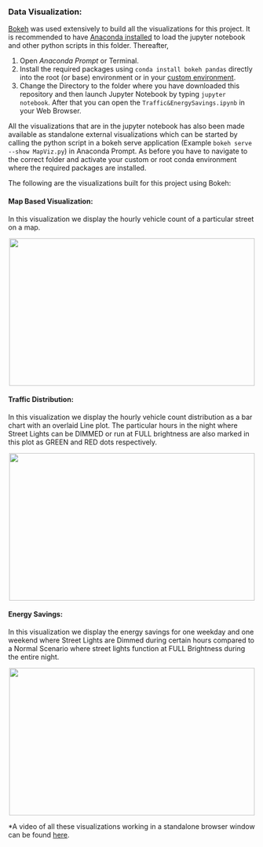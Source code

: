### Data Visualization:
[Bokeh](https://bokeh.pydata.org/en/latest/) was used  extensively to build all the visualizations for this project. It is recommended to have [Anaconda installed](https://conda.io/docs/user-guide/install/index.html) to load the jupyter notebook and other python scripts in this folder. Thereafter,
1. Open *Anaconda Prompt* or Terminal.
2. Install the required packages using `conda install bokeh pandas` directly into the root (or base) environment or in your [custom environment](https://conda.io/docs/user-guide/getting-started.html#managing-environments). 
3. Change the Directory to the folder where you have downloaded this repository and then launch Jupyter Notebook by typing `jupyter notebook`. After that you can open the `Traffic&EnergySavings.ipynb` in your Web Browser.

All the visualizations that are in the jupyter notebook has also been made available as standalone external visualizations which can be started by calling the python script in a bokeh serve application (Example `bokeh serve --show MapViz.py`) in Anaconda Prompt. As before you have to navigate to the correct folder and activate your custom or root conda environment where the required packages are installed.


The following are the visualizations built for this project using Bokeh:

#### Map Based Visualization:
In this visualization we display the hourly vehicle count of a particular street on a map.

<p align="center">
  <img width="500" height="300" src="https://user-images.githubusercontent.com/20330371/38013194-e569c548-3281-11e8-8c63-121e7e542d6e.PNG">
</p>


#### Traffic Distribution:
In this visualization we display the hourly vehicle count distribution as a bar chart with an overlaid Line plot. The particular hours in the night where Street Lights can be DIMMED or run at FULL brightness are also marked in this plot as GREEN and RED dots respectively.

<p align="center">    
  <img width="500" height="300" src="https://user-images.githubusercontent.com/20330371/38008688-a7d239d6-326d-11e8-9ced-a297e0543b6c.PNG">
</p>

#### Energy Savings:
In this visualization we display the energy savings for one weekday and one weekend where Street Lights are Dimmed during certain hours compared to a Normal Scenario where street lights function at FULL Brightness during the entire night.

<p align="center">
  <img width="500" height="300" src="https://user-images.githubusercontent.com/20330371/38008759-14e7798c-326e-11e8-9b3a-0221b7850488.PNG">
</p>

*A video of all these visualizations working in a standalone browser window can be found [here](https://youtu.be/7pv4N06TfDE).
